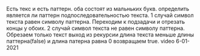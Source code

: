 Есть текс и есть паттерн. оба состоят из мальньких букв. 
определить является ли паттерн подпоследовательностью текста.
1 случай символ текста равен символу паттерна. Переходим к подзадачи и отрезать концы у обоих.
2 случай символ текста не равен символу паттерна. Обрезаем только текст
выход из рекурсии длина текста меньше длины паттерна(false) 
и длина патерна равна 0 возвращаем true. video 6-01-2021
